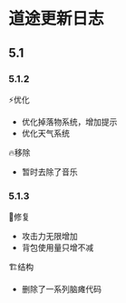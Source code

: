 # 道途更新日志
## 5.1
### 5.1.2
:zap:优化
- 优化掉落物系统，增加提示
- 优化天气系统

:fire:移除
- 暂时去除了音乐

### 5.1.3

:bug:修复

- 攻击力无限增加
- 背包使用量只增不减

:building_construction:结构

- 删除了一系列脑瘫代码

